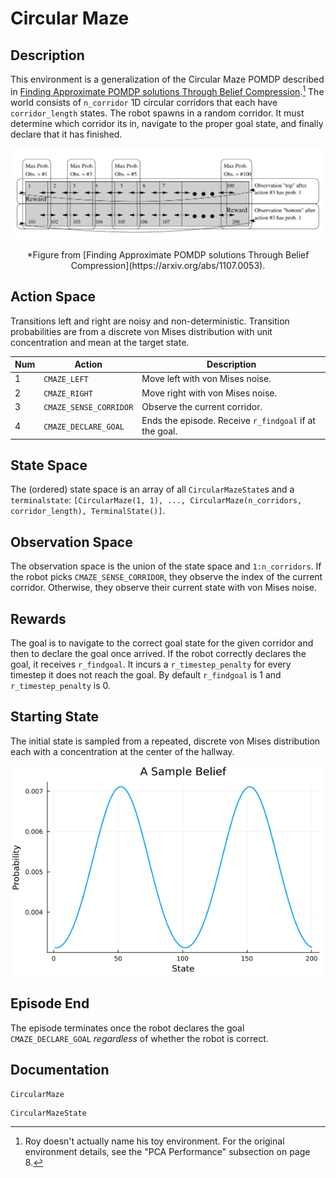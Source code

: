 # Circular Maze

## Description 

This environment is a generalization of the Circular Maze POMDP described in [Finding Approximate POMDP solutions Through Belief Compression](https://arxiv.org/abs/1107.0053).[^1] The world consists of `n_corridor` 1D circular corridors that each have `corridor_length` states. The robot spawns in a random corridor. It must determine which corridor its in, navigate to the proper goal state, and finally declare that it has finished.

![](../assets/maze.png)

<center>*Figure from [Finding Approximate POMDP solutions Through Belief Compression](https://arxiv.org/abs/1107.0053).</center>

[^1]: Roy doesn't actually name his toy environment. For the original environment details, see the "PCA Performance" subsection on page 8.

## Action Space

Transitions left and right are noisy and non-deterministic. Transition probabilities are from a discrete von Mises distribution with unit concentration and mean at the target state. 

| Num | Action                 | Description                                            |
|-----|------------------------|--------------------------------------------------------|
| 1   | `CMAZE_LEFT`           | Move left with von Mises noise.                        |
| 2   | `CMAZE_RIGHT`          | Move right with von Mises noise.                       |
| 3   | `CMAZE_SENSE_CORRIDOR` | Observe the current corridor.                          |
| 4   | `CMAZE_DECLARE_GOAL`   | Ends the episode. Receive `r_findgoal` if at the goal. |

## State Space

The (ordered) state space is an array of all `CircularMazeState`s and a `terminalstate`: `[CircularMaze(1, 1), ..., CircularMaze(n_corridors, corridor_length), TerminalState()]`.

## Observation Space

The observation space is the union of the state space and `1:n_corridors`. If the robot picks `CMAZE_SENSE_CORRIDOR`, they observe the index of the current corridor. Otherwise, they observe their current state with von Mises noise.

## Rewards

The goal is to navigate to the correct goal state for the given corridor and then to declare the goal once arrived. If the robot correctly declares the goal, it receives `r_findgoal`. It incurs a `r_timestep_penalty` for every timestep it does not reach the goal. By default `r_findgoal` is 1 and `r_timestep_penalty` is 0. 

## Starting State

The initial state is sampled from a repeated, discrete von Mises distribution each with a concentration at the center of the hallway. 

![](../assets/initial_belief.png)

## Episode End

The episode terminates once the robot declares the goal `CMAZE_DECLARE_GOAL` *regardless* of whether the robot is correct.

## Documentation

```@docs 
CircularMaze
```

```@docs 
CircularMazeState
```
